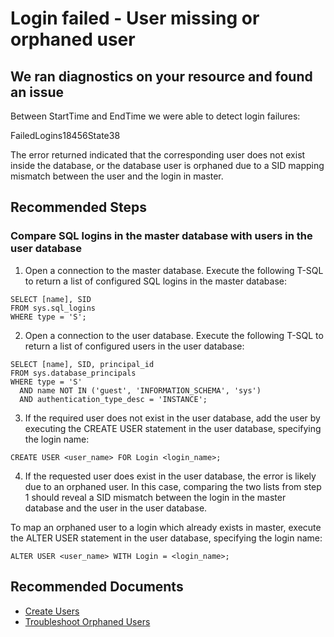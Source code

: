 <properties
	pageTitle="Login failed - User missing or orphaned user"
	description="Login failed because the provided login does not have a corresponding user inside the database"
	infoBubbleText="We ran diagnostics on your resource and found that login failed because the provided login does not have a corresponding user inside the database"
	service="microsoft.sql"
	resource="servers"
	ms.author="vitomaz"
	authors="vitomaz-msft"
	displayOrder=""
	articleId="sql_connectivity_18456_38"
	diagnosticScenario="SqlLtsFailedLogin"
	selfHelpType="diagnostics"
	supportTopicIds="32630429"
	resourceTags=""
	productPesIds="13491"
	cloudEnvironments="public,blackForest,fairfax,mooncake"
/>
# Login failed - User missing or orphaned user

## We ran diagnostics on your resource and found an issue

<!--issueDescription-->
Between <!--$StartTime-->StartTime<!--/$StartTime--> and <!--$EndTime-->EndTime<!--/$EndTime--> we were able to detect login failures:<br>
<!--$FailedLogins18456State38--> FailedLogins18456State38 <!--/$FailedLogins18456State38-->
<!--/issueDescription-->

<br>

The error returned indicated that the corresponding user does not exist inside the database, or the database user is orphaned due to a SID mapping mismatch between the user and the login in master.
<br>

## **Recommended Steps**

### Compare SQL logins in the master database with users in the user database
	
1. Open a connection to the master database. Execute the following T-SQL to return a list of configured SQL logins in the master database:

```
SELECT [name], SID
FROM sys.sql_logins 
WHERE type = 'S';
```

2. Open a connection to the user database. Execute the following T-SQL to return a list of configured users in the user database:

```
SELECT [name], SID, principal_id
FROM sys.database_principals 
WHERE type = 'S' 
  AND name NOT IN ('guest', 'INFORMATION_SCHEMA', 'sys')
  AND authentication_type_desc = 'INSTANCE';
```

3. If the required user does not exist in the user database, add the user by executing the CREATE USER statement in the user database, specifying the login name:

```
CREATE USER <user_name> FOR Login <login_name>; 
```

4. If the requested user does exist in the user database, the error is likely due to an orphaned user. In this case, comparing the two lists from step 1 should reveal a SID mismatch between the login in the master database and the user in the user database.

To map an orphaned user to a login which already exists in master, execute the ALTER USER statement in the user database, specifying the login name:

```
ALTER USER <user_name> WITH Login = <login_name>;
```

## **Recommended Documents**

* [Create Users](https://docs.microsoft.com/sql/t-sql/statements/create-user-transact-sql/)
* [Troubleshoot Orphaned Users](https://docs.microsoft.com/sql/sql-server/failover-clusters/troubleshoot-orphaned-users-sql-server/)
